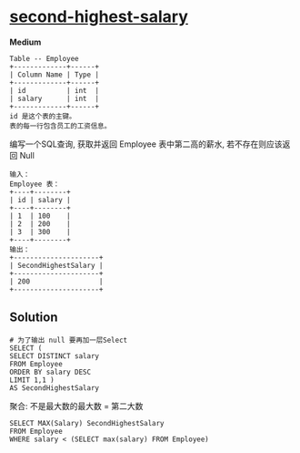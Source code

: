 # [second-highest-salary](https://leetcode-cn.com/problems/second-highest-salary/)
**Medium**
```
Table -- Employee
+-------------+------+
| Column Name | Type |
+-------------+------+
| id          | int  |
| salary      | int  |
+-------------+------+
id 是这个表的主键。
表的每一行包含员工的工资信息。
```
编写一个SQL查询, 获取并返回 Employee 表中第二高的薪水, 若不存在则应该返回 Null
```
输入：
Employee 表：
+----+--------+
| id | salary |
+----+--------+
| 1  | 100    |
| 2  | 200    |
| 3  | 300    |
+----+--------+
输出：
+---------------------+
| SecondHighestSalary |
+---------------------+
| 200                 |
+---------------------+
```

## Solution
```mysql
# 为了输出 null 要再加一层Select
SELECT (
SELECT DISTINCT salary
FROM Employee
ORDER BY salary DESC
LIMIT 1,1 )
AS SecondHighestSalary
```
聚合: 不是最大数的最大数 = 第二大数
```mysql
SELECT MAX(Salary) SecondHighestSalary
FROM Employee
WHERE salary < (SELECT max(salary) FROM Employee)
```
